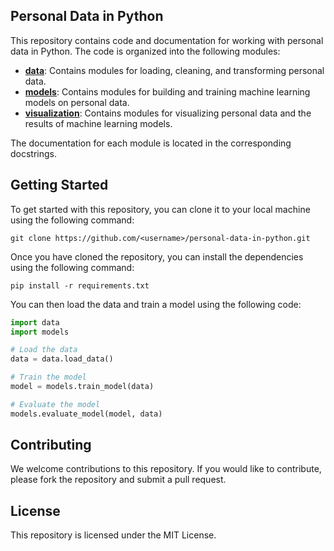 ## Personal Data in Python

This repository contains code and documentation for working with personal data in Python. The code is organized into the following modules:

* **[data](data/)**: Contains modules for loading, cleaning, and transforming personal data.
* **[models](models/)**: Contains modules for building and training machine learning models on personal data.
* **[visualization](visualization/)**: Contains modules for visualizing personal data and the results of machine learning models.

The documentation for each module is located in the corresponding docstrings.

## Getting Started

To get started with this repository, you can clone it to your local machine using the following command:

```
git clone https://github.com/<username>/personal-data-in-python.git
```

Once you have cloned the repository, you can install the dependencies using the following command:

```
pip install -r requirements.txt
```

You can then load the data and train a model using the following code:

```python
import data
import models

# Load the data
data = data.load_data()

# Train the model
model = models.train_model(data)

# Evaluate the model
models.evaluate_model(model, data)
```

## Contributing

We welcome contributions to this repository. If you would like to contribute, please fork the repository and submit a pull request.

## License

This repository is licensed under the MIT License.